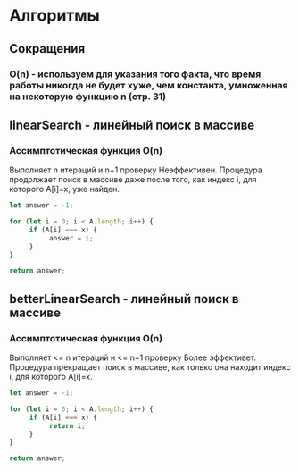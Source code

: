 # Алгоритмы

## Сокращения

### O(n) - используем для указания того факта, что время работы никогда не будет хуже, чем константа, умноженная на некоторую функцию n (стр. 31)

## linearSearch - линейный поиск в массиве
### Ассимптотическая функция O(n)

Выполняет n итераций и n+1 проверку
Неэффективен. Процедура продолжает поиск в массиве даже после того, как индекс i, для которого A[i]=x, уже найден.

```javascript
let answer = -1;

for (let i = 0; i < A.length; i++) {
     if (A[i] === x) {
          answer = i;
     }
}

return answer;  
``` 

## betterLinearSearch - линейный поиск в массиве
### Ассимптотическая функция O(n)

Выполняет <= n итераций и <= n+1 проверку
Более эффективет. Процедура прекращает поиск в массиве, как только она находит индекс i, для которого A[i]=x.

```javascript
let answer = -1;

for (let i = 0; i < A.length; i++) {
     if (A[i] === x) {
          return i;
     }
}

return answer;  
```